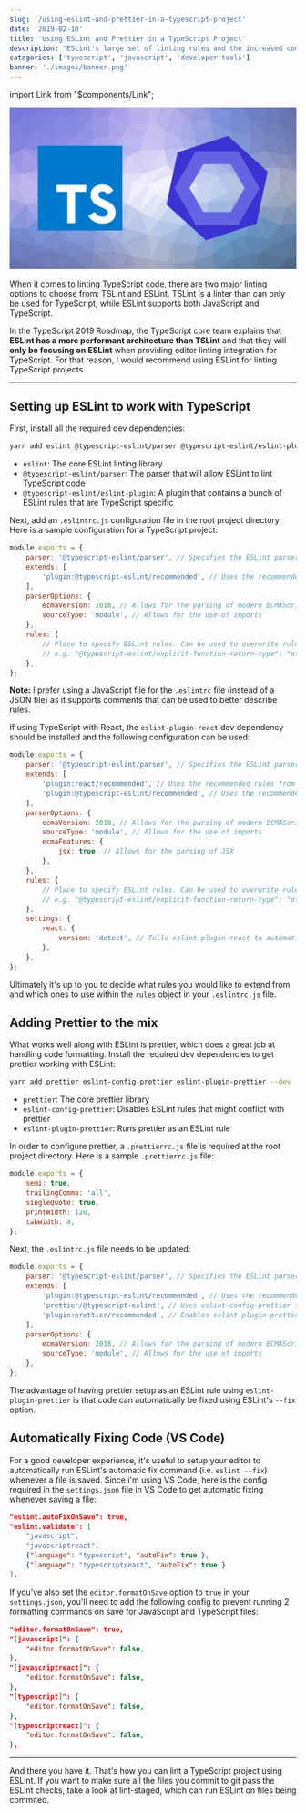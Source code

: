 ```yaml
---
slug: '/using-eslint-and-prettier-in-a-typescript-project'
date: '2019-02-10'
title: 'Using ESLint and Prettier in a TypeScript Project'
description: "ESLint's large set of linting rules and the increased commitment to use ESLint by the TypeScript team makes ESLint a great tool for linting TypeScript projects."
categories: ['typescript', 'javascript', 'developer tools']
banner: './images/banner.png'
---
```


import Link from "$components/Link";

![Banner Image.](./images/banner.png)

When it comes to linting TypeScript code, there are two major linting options to choose from: <Link to="https://palantir.github.io/tslint/">TSLint</Link> and <Link to="https://eslint.org/">ESLint</Link>. TSLint is a linter than can only be used for TypeScript, while ESLint supports both JavaScript and TypeScript.

In the <Link to="https://github.com/Microsoft/TypeScript/issues/29288#developer-productivity-tools-and-integration">TypeScript 2019 Roadmap</Link>, the TypeScript core team explains that **ESLint has a more performant architecture than TSLint** and that they will **only be focusing on ESLint** when providing editor linting integration for TypeScript. For that reason, I would recommend using ESLint for linting TypeScript projects.

---

## Setting up ESLint to work with TypeScript

First, install all the required dev dependencies:

```bash
yarn add eslint @typescript-eslint/parser @typescript-eslint/eslint-plugin --dev
```

-   <Link to="https://www.npmjs.com/package/eslint"><code>eslint</code></Link>: The core ESLint linting library
-   <Link to="https://www.npmjs.com/package/@typescript-eslint/parser"><code>@typescript-eslint/parser</code></Link>: The parser that will allow ESLint to lint TypeScript code
-   <Link to="https://www.npmjs.com/package/@typescript-eslint/eslint-plugin"><code>@typescript-eslint/eslint-plugin</code></Link>: A plugin that contains a bunch of ESLint rules that are TypeScript specific

Next, add an `.eslintrc.js` configuration file in the root project directory. Here is a sample configuration for a TypeScript project:

```javascript
module.exports = {
    parser: '@typescript-eslint/parser', // Specifies the ESLint parser
    extends: [
        'plugin:@typescript-eslint/recommended', // Uses the recommended rules from the @typescript-eslint/eslint-plugin
    ],
    parserOptions: {
        ecmaVersion: 2018, // Allows for the parsing of modern ECMAScript features
        sourceType: 'module', // Allows for the use of imports
    },
    rules: {
        // Place to specify ESLint rules. Can be used to overwrite rules specified from the extended configs
        // e.g. "@typescript-eslint/explicit-function-return-type": "off",
    },
};
```

**Note:** I prefer using a JavaScript file for the `.eslintrc` file (instead of a JSON file) as it supports comments that can be used to better describe rules.

If using TypeScript with React, the <Link to="https://www.npmjs.com/package/eslint-plugin-react"><code>eslint-plugin-react</code></Link> dev dependency should be installed and the following configuration can be used:

```javascript
module.exports = {
    parser: '@typescript-eslint/parser', // Specifies the ESLint parser
    extends: [
        'plugin:react/recommended', // Uses the recommended rules from @eslint-plugin-react
        'plugin:@typescript-eslint/recommended', // Uses the recommended rules from @typescript-eslint/eslint-plugin
    ],
    parserOptions: {
        ecmaVersion: 2018, // Allows for the parsing of modern ECMAScript features
        sourceType: 'module', // Allows for the use of imports
        ecmaFeatures: {
            jsx: true, // Allows for the parsing of JSX
        },
    },
    rules: {
        // Place to specify ESLint rules. Can be used to overwrite rules specified from the extended configs
        // e.g. "@typescript-eslint/explicit-function-return-type": "off",
    },
    settings: {
        react: {
            version: 'detect', // Tells eslint-plugin-react to automatically detect the version of React to use
        },
    },
};
```

Ultimately it's up to you to decide what rules you would like to extend from and which ones to use within the `rules` object in your `.eslintrc.js` file.

## Adding Prettier to the mix

What works well along with ESLint is <Link to="https://prettier.io/">prettier</Link>, which does a great job at handling code formatting. Install the required dev dependencies to get prettier working with ESLint:

```bash
yarn add prettier eslint-config-prettier eslint-plugin-prettier --dev
```

-   <Link to="https://www.npmjs.com/package/prettier"><code>prettier</code></Link>: The core prettier library
-   <Link to="https://www.npmjs.com/package/eslint-config-prettier"><code>eslint-config-prettier</code></Link>: Disables ESLint rules that might conflict with prettier
-   <Link to="https://www.npmjs.com/package/eslint-plugin-prettier"><code>eslint-plugin-prettier</code></Link>: Runs prettier as an ESLint rule

In order to configure prettier, a `.prettierrc.js` file is required at the root project directory. Here is a sample `.prettierrc.js` file:

```javascript
module.exports = {
    semi: true,
    trailingComma: 'all',
    singleQuote: true,
    printWidth: 120,
    tabWidth: 4,
};
```

Next, the `.eslintrc.js` file needs to be updated:

```javascript
module.exports = {
    parser: '@typescript-eslint/parser', // Specifies the ESLint parser
    extends: [
        'plugin:@typescript-eslint/recommended', // Uses the recommended rules from the @typescript-eslint/eslint-plugin
        'prettier/@typescript-eslint', // Uses eslint-config-prettier to disable ESLint rules from @typescript-eslint/eslint-plugin that would conflict with prettier
        'plugin:prettier/recommended', // Enables eslint-plugin-prettier and displays prettier errors as ESLint errors. Make sure this is always the last configuration in the extends array.
    ],
    parserOptions: {
        ecmaVersion: 2018, // Allows for the parsing of modern ECMAScript features
        sourceType: 'module', // Allows for the use of imports
    },
};
```

The advantage of having prettier setup as an ESLint rule using `eslint-plugin-prettier` is that code can automatically be fixed using ESLint's `--fix` option.

## Automatically Fixing Code (VS Code)

For a good developer experience, it's useful to setup your editor to automatically run ESLint's automatic fix command (i.e. `eslint --fix`) whenever a file is saved. Since i'm using VS Code, here is the config required in the `settings.json` file in VS Code to get automatic fixing whenever saving a file:

```json
"eslint.autoFixOnSave": true,
"eslint.validate": [
    "javascript",
    "javascriptreact",
    {"language": "typescript", "autoFix": true },
    {"language": "typescriptreact", "autoFix": true }
],
```

If you've also set the `editor.formatOnSave` option to `true` in your `settings.json`, you'll need to add the following config to prevent running 2 formatting commands on save for JavaScript and TypeScript files:

```json
"editor.formatOnSave": true,
"[javascript]": {
    "editor.formatOnSave": false,
},
"[javascriptreact]": {
    "editor.formatOnSave": false,
},
"[typescript]": {
    "editor.formatOnSave": false,
},
"[typescriptreact]": {
    "editor.formatOnSave": false,
},
```

---

And there you have it. That's how you can lint a TypeScript project using ESLint. If you want to make sure all the files you commit to git pass the ESLint checks, take a look at <Link to="https://github.com/okonet/lint-staged">lint-staged</Link>, which can run ESLint on files being commited.